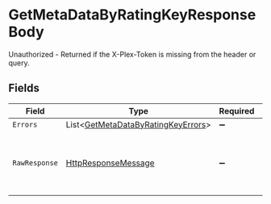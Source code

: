 # GetMetaDataByRatingKeyResponseBody

Unauthorized - Returned if the X-Plex-Token is missing from the header or query.


## Fields

| Field                                                                                                                | Type                                                                                                                 | Required                                                                                                             | Description                                                                                                          |
| -------------------------------------------------------------------------------------------------------------------- | -------------------------------------------------------------------------------------------------------------------- | -------------------------------------------------------------------------------------------------------------------- | -------------------------------------------------------------------------------------------------------------------- |
| `Errors`                                                                                                             | List<[GetMetaDataByRatingKeyErrors](../../Models/Errors/GetMetaDataByRatingKeyErrors.md)>                            | :heavy_minus_sign:                                                                                                   | N/A                                                                                                                  |
| `RawResponse`                                                                                                        | [HttpResponseMessage](https://learn.microsoft.com/en-us/dotnet/api/system.net.http.httpresponsemessage?view=net-5.0) | :heavy_minus_sign:                                                                                                   | Raw HTTP response; suitable for custom response parsing                                                              |